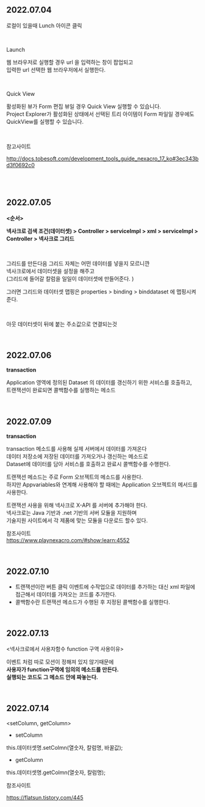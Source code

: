 
## 2022.07.04
로컬이 있을때 Lunch 아이콘 클릭

<br>

Launch 

웹 브라우저로 실행할 경우 url 을 입력하는 창이 팝업되고  
입력한 url 선택한 웹 브라우저에서 실행한다.

<br>

Quick View 

활성화된 뷰가 Form 편집 뷰일 경우 Quick View 실행할 수 있습니다.   
Project Explorer가 활성화된 상태에서 선택된 트리 아이템이 Form 파일일 경우에도  
QuickView를 실행할 수 있습니다.  

<br>


참고사이트  

http://docs.tobesoft.com/development_tools_guide_nexacro_17_ko#3ec343bd3f0692c0


<br><br>

## 2022.07.05

**<순서>**

**넥사크로 검색 조건(데이터셋) > Controller > serviceImpl > xml > serviceImpl > Controller > 넥사크로 그리드**

<br>

그리드를 만든다음 그리드 자체는 어떤 데이터를 넣을지 모르니깐  
넥사크로에서 데이터셋을 설정을 해주고  
(그리드에 들어갈 칼럼을 일일이 데이터셋에 만들어준다. )

그러면 그리드와 데이터셋 맵핑은 properties > binding  > binddataset 에 맵핑시켜준다.

<br>

아웃 데이터셋이 뒤에 붙는 주소값으로 연결되는것

<br>

## 2022.07.06 

**transaction** 

Application 영역에 정의된 Dataset 의 데이터를 갱신하기 위한 서비스를 호출하고,   
트랜잭션이 완료되면 콜백함수를 실행하는 메소드

<br>


## 2022.07.09


**transaction** 

transaction 메소드를 사용해 실제 서버에서 데이터를 가져온다  
데이터 저장소에 저장된 데이터를 가져오거나 갱신하는 메소드로  
Dataset에 데이터를 담아 서비스를 호출하고 완료시 콜백함수를 수행한다.

트랜잭션 메소드는 주로 Form 오브젝트의 메소드를 사용한다.  
하지만 Appvariables와 연계해 사용해야 할 때에는 Application 오브젝트의 메서드를 사용한다.  

트랜잭션 사용을 위해 넥사크로 X-API 를 서버에 추가해야 한다.  
넥사크로는 Java 기반과 .net 기반의 서버 모듈을 지원하며  
기술지원 사이트에서 각 제품에 맞는 모듈을 다운로드 할수 있다.  


참조사이트  
https://www.playnexacro.com/#show:learn:4552

<br>


## 2022.07.10


- 트랜잭션이란 버튼 클릭 이벤트에 수작업으로 데이터를 추가하는 대신 xml 파일에 접근해서 데이터를 가져오는 코드를 추가한다.
- 콜백함수란 트랜잭션 메소드가 수행된 후 지정된 콜백함수를 실행한다.

<br>


## 2022.07.13

<넥사크로에서 사용자함수 function 구역 사용이유>

이벤트 처럼 따로 모션이 정해져 있지 않기때문에   
**사용자가 function구역에 임의의 메소드를 만든다.    
실행되는 코드도 그 메소드 안에 짜놓는다.**  

<br>

## 2022.07.14

<setColumn, getColumn>


- setColumn

this.데이터셋명.setColmn(열숫자, 칼럼명, 바꿀값);


- getColumn

this.데이터셋명.getColmn(열숫자, 칼럼명);



참조사이트

https://flatsun.tistory.com/445


<br>
